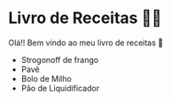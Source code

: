 # Livro de Receitas :man_cook:

Olá!! Bem vindo ao meu livro de receitas :wave:

- Strogonoff de frango
- Pavê
- Bolo de Milho
- Pão de Liquidificador 

   